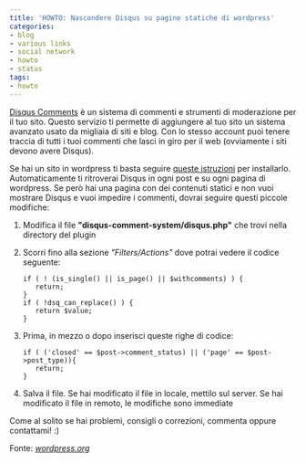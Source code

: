 ```yaml
---
title: 'HOWTO: Nascondere Disqus su pagine statiche di wordpress'
categories:
- blog
- various links
- social network
- howto
- status
tags:
- howto
---
```

[Disqus Comments](http://disqus.com/comments/) è un sistema di commenti e
strumenti di moderazione per il tuo sito. Questo servizio ti permette di
aggiungere al tuo sito un sistema avanzato usato da migliaia di siti e blog.
Con lo stesso account puoi tenere traccia di tutti i tuoi commenti che lasci
in giro per il web (ovviamente i siti devono avere Disqus).

Se hai un sito in wordpress ti basta seguire [queste
istruzioni](http://disqus.com/comments/wordpress/) per installarlo.
Automaticamente ti ritroverai Disqus in ogni post e su ogni pagina di
wordpress. Se però hai una pagina con dei contenuti statici e non vuoi
mostrare Disqus e vuoi impedire i commenti, dovrai seguire questi piccole
modifiche:

  1. Modifica il file **"disqus-comment-system/disqus.php"** che trovi nella directory del plugin
  2. Scorri fino alla sezione _"Filters/Actions"_ dove potrai vedere il codice seguente:

     ```
     if ( ! (is_single() || is_page() || $withcomments) ) {
        return;
     }
     if ( !dsq_can_replace() ) {
        return $value;
     }
     ```
  3. Prima, in mezzo o dopo inserisci queste righe di codice:

     ```
     if ( ('closed' == $post->comment_status) || ('page' == $post->post_type)){  
        return;  
     }
     ```
  4. Salva il file. Se hai modificato il file in locale, mettilo sul server. Se hai modificato il file in remoto, le modifiche sono immediate
  
Come al solito se hai problemi, consigli o correzioni, commenta oppure
contattami! :)

Fonte: _[wordpress.org](http://wordpress.org/support/topic/320856)_

